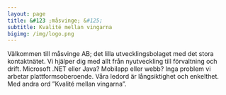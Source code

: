 ```yaml
---
layout: page
title: &#123 ;måsvinge; &#125;
subtitle: Kvalité mellan vingarna
bigimg: /img/logo.png
---
```

Välkommen till måsvinge AB; det lilla utvecklingsbolaget med det stora kontaktnätet. Vi hjälper dig med allt från nyutveckling till förvaltning och drift. Microsoft .NET eller Java? Mobilapp eller webb? Inga problem vi arbetar plattformsoberoende. Våra ledord är långsiktighet och enkelthet. Med andra ord ”Kvalité mellan vingarna”.
